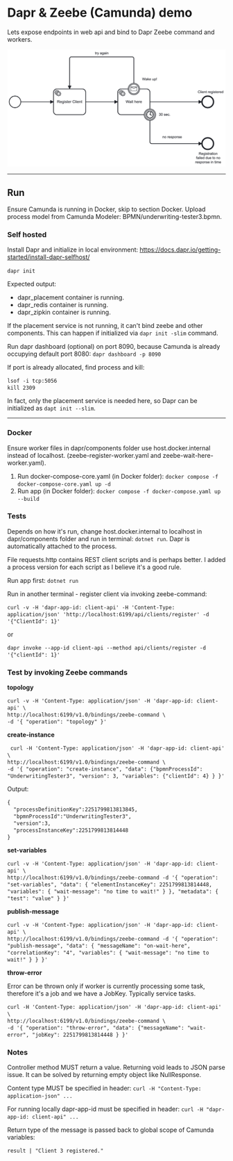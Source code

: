# Dapr & Zeebe (Camunda) demo

Lets expose endpoints in web api and bind to Dapr Zeebe command and workers.

![image](Assets/underwriting-tester3.png)

---

## Run

Ensure Camunda is running in Docker, skip to section Docker. Upload process model from Camunda Modeler: BPMN/underwriting-tester3.bpmn.

### Self hosted

Install Dapr and initialize in local environment: https://docs.dapr.io/getting-started/install-dapr-selfhost/

`dapr init`

Expected output:

- dapr_placement container is running.
- dapr_redis container is running.
- dapr_zipkin container is running.

If the placement service is not running, it can't bind zeebe and other components. This can happen if initialized via `dapr init -slim` command.

Run dapr dashboard (optional) on port 8090, because Camunda is already occupying default port 8080: `dapr dashboard -p 8090`

If port is already allocated, find process and kill:

```
lsof -i tcp:5056
kill 2309
```

In fact, only the placement service is needed here, so Dapr can be initialized as `dapt init --slim`.

---

### Docker

Ensure worker files in dapr/components folder use host.docker.internal instead of localhost. (zeebe-register-worker.yaml and zeebe-wait-here-worker.yaml).

1. Run docker-compose-core.yaml (in Docker folder): `docker compose -f docker-compose-core.yaml up -d`
2. Run app (in Docker folder): `docker compose -f docker-compose.yaml up --build`

### Tests

Depends on how it's run, change host.docker.internal to localhost in dapr/components folder and run in terminal: `dotnet run`. Dapr is automatically attached to the process.

File requests.http contains REST client scripts and is perhaps better. I added a process version for each script as I believe it's a good rule.

Run app first: `dotnet run`

Run in another terminal - register client via invoking zeebe-command:

```
curl -v -H 'dapr-app-id: client-api' -H 'Content-Type: application/json' 'http://localhost:6199/api/clients/register' -d '{"ClientId": 1}'      
```

or

```
dapr invoke --app-id client-api --method api/clients/register -d '{"clientId": 1}'
```

### Test by invoking Zeebe commands

<b>topology</b>

```
curl -v -H 'Content-Type: application/json' -H 'dapr-app-id: client-api' \
http://localhost:6199/v1.0/bindings/zeebe-command \
-d '{ "operation": "topology" }'
```

<b>create-instance</b>

```
 curl -H 'Content-Type: application/json' -H 'dapr-app-id: client-api' \
http://localhost:6199/v1.0/bindings/zeebe-command \
-d '{ "operation": "create-instance", "data": {"bpmnProcessId": "UnderwritingTester3", "version": 3, "variables": {"clientId": 4} } }' 
```

Output:

```
{
  "processDefinitionKey":2251799813813845,
  "bpmnProcessId":"UnderwritingTester3",
  "version":3,
  "processInstanceKey":2251799813814448
}  
```

<b>set-variables</b>
```
curl -v -H 'Content-Type: application/json' -H 'dapr-app-id: client-api' \
http://localhost:6199/v1.0/bindings/zeebe-command -d '{ "operation": "set-variables", "data": { "elementInstanceKey": 2251799813814448, "variables": { "wait-message": "no time to wait!" } }, "metadata": { "test": "value" } }'
```

<b>publish-message</b>

```
curl -v -H 'Content-Type: application/json' -H 'dapr-app-id: client-api' \
http://localhost:6199/v1.0/bindings/zeebe-command -d '{ "operation": "publish-message", "data": { "messageName": "on-wait-here", "correlationKey": "4", "variables": { "wait-message": "no time to wait!" } } }'
```

<b>throw-error</b>

Error can be thrown only if worker is currently processing some task, therefore it's a job and we have a JobKey. Typically service tasks.

```
curl -H 'Content-Type: application/json' -H 'dapr-app-id: client-api' \ 
http://localhost:6199/v1.0/bindings/zeebe-command \
-d '{ "operation": "throw-error", "data": {"messageName": "wait-error", "jobKey": 2251799813814448 } }'
```


### Notes

Controller method MUST return a value. Returning void leads to JSON parse issue. It can be solved by returning empty object like NullResponse.

Content type MUST be specified in header: `curl -H "Content-Type: application-json" ...`

For running locally dapr-app-id must be specified in header: `curl -H "dapr-app-id: client-api" ...`

Return type of the message is passed back to global scope of Camunda variables:

```
result | "Client 3 registered."
```

